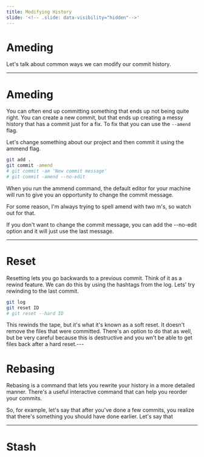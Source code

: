 ```yaml
---
title: Modifying History
slide: '<!-- .slide: data-visibility="hidden"-->'
---
```


<!-- .slide: data-state="layout-title" class="bg-dark"-->

# Ameding

> >

Let's talk about common ways we can modify our commit history.

---

# Ameding

> >

You can often end up committing something that ends up not being quite right. You can create a new commit, but that ends up creating a messy history that has a commit just for a fix. To fix that you can use the `--amend` flag.

Let's change something about our project and then commit it using the ammend flag.

```sh
git add .
git commit -amend
# git commit -am 'New commit message'
# git commit -amend --no-edit
```

When you run the ammend command, the default editor for your machine will run to give you an opportunity to change the commit message.

For some reason, I'm always trying to spell amend with two m's, so watch out for that.

If you don't want to change the commit message, you can add the --no-edit option and it will just use the last message.

---

# Reset

Resetting lets you go backwards to a previous commit. Think of it as a rewind feature. We can do this by using the hashtags from the log. Lets' try rewinding to the last commit.

```sh
git log
git reset ID
# git reset --hard ID
```

This rewinds the tape, but it's what it's known as a soft reset. It doesn't remove the files that were committed. There's an option to do that as well, but be very careful because this is destructive and you wn't be able to get files back after a hard reset.---

# Rebasing

Rebasing is a command that lets you rewrite your history in a more detailed manner. There's a useful interactive command that can help you reorder your commits.

So, for example, let's say that after you've done a few commits, you realize that there's something you should have done earlier. Let's say that

> >

---

# Stash
